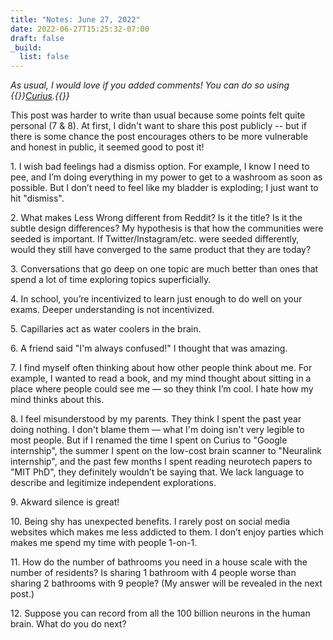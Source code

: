 ```yaml
---
title: "Notes: June 27, 2022"
date: 2022-06-27T15:25:32-07:00
draft: false
_build:
  list: false
---
```


_As usual, I would love if you added comments! You can do so using {{<rawhtml>}}<a href="https://curius.app" target="_blank">Curius</a>.{{</rawhtml>}}_

This post was harder to write than usual because some points felt quite personal (7 & 8). At first, I didn't want to share this post publicly -- but if there is some chance the post encourages others to be more vulnerable and honest in public, it seemed good to post it!

1\. I wish bad feelings had a dismiss option. For example, I know I need to pee, and I’m doing everything in my power to get to a washroom as soon as possible. But I don’t need to feel like my bladder is exploding; I just want to hit "dismiss".

2\. What makes Less Wrong different from Reddit? Is it the title? Is it the subtle design differences? My hypothesis is that how the communities were seeded is important. If Twitter/Instagram/etc. were seeded differently, would they still have converged to the same product that they are today?

3\. Conversations that go deep on one topic are much better than ones that spend a lot of time exploring topics superficially.

4\. In school, you’re incentivized to learn just enough to do well on your exams. Deeper understanding is not incentivized.

5\. Capillaries act as water coolers in the brain.

6\. A friend said "I'm always confused!" I thought that was amazing.

7\. I find myself often thinking about how other people think about me. For example, I wanted to read a book, and my mind thought about sitting in a place where people could see me — so they think I’m cool. I hate how my mind thinks about this.

8\. I feel misunderstood by my parents. They think I spent the past year doing nothing. I don't blame them — what I'm doing isn't very legible to most people. But if I renamed the time I spent on Curius to "Google internship", the summer I spent on the low-cost brain scanner to "Neuralink internship", and the past few months I spent reading neurotech papers to "MIT PhD", they definitely wouldn’t be saying that. We lack language to describe and legitimize independent explorations.

9\. Akward silence is great!

10\. Being shy has unexpected benefits. I rarely post on social media websites which makes me less addicted to them. I don’t enjoy parties which makes me spend my time with people 1-on-1.

11\. How do the number of bathrooms you need in a house scale with the number of residents? Is sharing 1 bathroom with 4 people worse than sharing 2 bathrooms with 9 people? (My answer will be revealed in the next post.)

12\. Suppose you can record from all the 100 billion neurons in the human brain. What do you do next?
